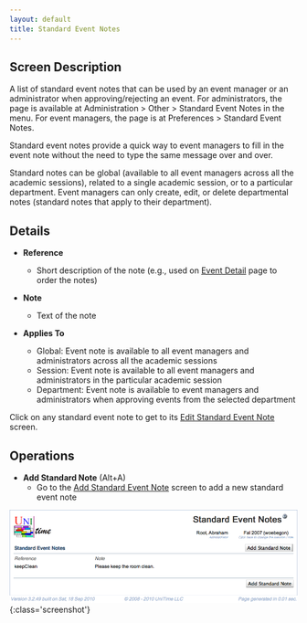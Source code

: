 ```yaml
---
layout: default
title: Standard Event Notes
---
```



## Screen Description


 A list of standard event notes that can be used by an event manager or an administrator when approving/rejecting an event. For administrators, the page is available at Administration > Other > Standard Event Notes in the menu. For event managers, the page is at Preferences > Standard Event Notes.


 Standard event notes provide a quick way to event managers to fill in the event note without the need to type the same message over and over.


 Standard notes can be global (available to all event managers across all the academic sessions), related to a single academic session, or to a particular department. Event managers can only create, edit, or delete departmental notes (standard notes that apply to their department).

## Details

* **Reference**
	* Short description of the note (e.g., used on [Event Detail](event-detail) page to order the notes)

* **Note**
	* Text of the note

* **Applies To**
	* Global: Event note is available to all event managers and administrators across all the academic sessions
	* Session: Event note is available to all event managers and administrators in the particular academic session
	* Department: Event note is available to event managers and administrators when approving events from the selected department


 Click on any standard event note to get to its [Edit Standard Event Note](edit-standard-event-note) screen.

## Operations

* **Add Standard Note** (Alt+A)
	* Go to the [Add Standard Event Note](add-standard-event-note) screen to add a new standard event note


![Standard Event Notes](images/standard-event-notes-1.png){:class='screenshot'}
